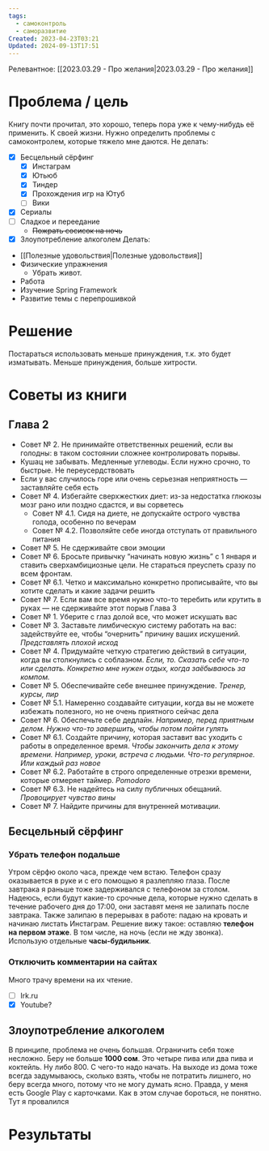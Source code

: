 ```yaml
---
tags:
  - самоконтроль
  - саморазвитие
Created: 2023-04-23T03:21
Updated: 2024-09-13T17:51
---
```

Релевантное:
[[2023.03.29 - Про желания|2023.03.29 - Про желания]]
# Проблема / цель
Книгу почти прочитал, это хорошо, теперь пора уже к чему-нибудь её применить. К своей жизни. Нужно определить проблемы с самоконтролем, которые тяжело мне даются.
Не делать:
- [x] Бесцельный сёрфинг
    - [x] Инстаграм
    - [x] Ютьюб
    - [x] Тиндер
    - [x] Прохождения игр на Ютуб
    - [ ] Вики
- [x] Сериалы
- [ ] Сладкое и переедание
    - ~~Пожрать сосисок на ночь~~
- [x] Злоупотребление алкоголем
Делать:
- [[Полезные удовольствия|Полезные удовольствия]]
- Физические упражнения
    - Убрать живот.
- Работа
- Изучение Spring Framework
- Развитие темы с перепрошивкой
# Решение
Постараться использовать меньше принуждения, т.к. это будет изматывать. Меньше принуждения, больше хитрости.
# Советы из книги
## Глава 2
- Совет № 2. Не принимайте ответственных решений, если вы голодны: в таком состоянии сложнее контролировать порывы.
- Кушац не забывать. Медленные углеводы. Если нужно срочно, то быстрые. Не переусердствовать
- Если у вас случилось горе или очень серьезная неприятность — заставляйте себя есть
- Совет № 4. Избегайте сверхжестких диет: из-за недостатка глюкозы мозг рано или поздно сдастся, и вы сорветесь
    - Совет № 4.1. Сидя на диете, не допускайте острого чувства голода, особенно по вечерам
    - Совет № 4.2. Позволяйте себе иногда отступать от правильного питания
- Совет № 5. Не сдерживайте свои эмоции
- Совет № 6. Бросьте привычку “начинать новую жизнь” с 1 января и ставить сверхамбициозные цели. Не стараться преуспеть сразу по всем фронтам.
- Совет № 6.1. Четко и максимально конкретно прописывайте, что вы хотите сделать и какие задачи решить
- Совет № 7. Если вам все время нужно что-то теребить или крутить в руках — не сдерживайте этот порыв
Глава 3
- Совет № 1. Уберите с глаз долой все, что может искушать вас
- Совет № 3. Заставьте лимбическую систему работать на вас: задействуйте ее, чтобы “очернить” причину ваших искушений. _Представлять плохой исход_
- Совет № 4. Придумайте четкую стратегию действий в ситуации, когда вы столкнулись с соблазном. _Если, то. Сказать себе что-то или сделать. Конкретно мне нужен отдых, когда заёбываюсь за компом._
- Совет № 5. Обеспечивайте себе внешнее принуждение. _Тренер, курсы, пир_
- Совет № 5.1. Намеренно создавайте ситуации, когда вы не можете избежать полезного, но не очень приятного сейчас дела
- Совет № 6. Обеспечьте себе дедлайн. _Например, перед приятным делом. Нужно что-то завершить, чтобы потом пойти гулять_
- Совет № 6.1. Создайте причину, которая заставит вас уходить с работы в определенное время. _Чтобы закончить дела к этому времени. Например, уроки, встреча с людьми. Что-то регулярное. Или каждый раз новое_
- Совет № 6.2. Работайте в строго определенные отрезки времени, которые отмеряет таймер. _Pomodoro_
- Совет № 6.3. Не надейтесь на силу публичных обещаний. _Провоцирует чувство вины_
- Совет № 7. Найдите причины для внутренней мотивации.
## Бесцельный сёрфинг
### Убрать телефон подальше
Утром сёрфю около часа, прежде чем встаю. Телефон сразу оказывается в руке и с его помощью я разлепляю глаза. После завтрака я раньше тоже задерживался с телефоном за столом. Надеюсь, если будут какие-то срочные дела, которые нужно сделать в течение рабочего дня до 17:00, они заставят меня не залипать после завтрака.
Также залипаю в перерывах в работе: падаю на кровать и начинаю листать Инстаграм.
Решение вижу такое: оставляю **телефон на первом этаже**. В том числе, на ночь (если не жду звонка). Использую отдельные **часы-будильник**.
### Отключить комментарии на сайтах
Много трачу времени на их чтение.
- [ ] Irk.ru
- [x] Youtube?
## Злоупотребление алкоголем
В принципе, проблема не очень большая. Ограничить себя тоже несложно. Беру не больше **1000 сом**. Это четыре пива или два пива и коктейль. Ну либо 800. С чего-то надо начать. На выходе из дома тоже всегда задумываюсь, сколько взять, чтобы не потратить лишнего, но беру всегда много, потому что не могу думать ясно. Правда, у меня есть Google Play с карточками. Как в этом случае бороться, не понятно.
Тут я провалился
# Результаты